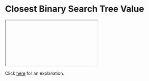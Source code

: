 # Closest Binary Search Tree Value 

<iframe></iframe>

Click [here](Explanation.md) for an explanation.

